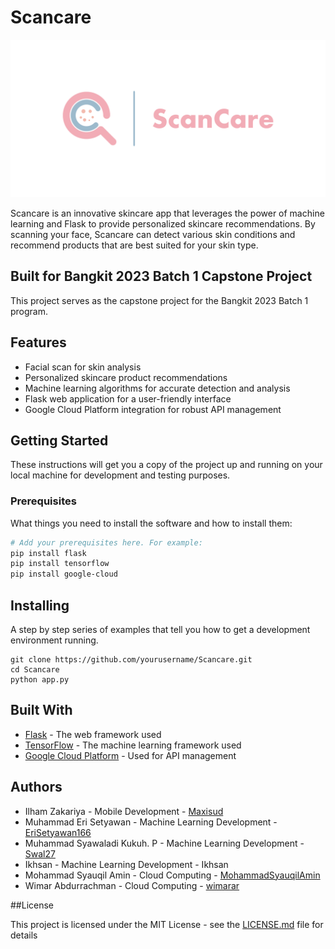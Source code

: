 # Scancare

![Scancare Logo](logo_scancare.png)

Scancare is an innovative skincare app that leverages the power of machine learning and Flask to provide personalized skincare recommendations. By scanning your face, Scancare can detect various skin conditions and recommend products that are best suited for your skin type. 

## Built for Bangkit 2023 Batch 1 Capstone Project

This project serves as the capstone project for the Bangkit 2023 Batch 1 program. 

## Features

- Facial scan for skin analysis
- Personalized skincare product recommendations
- Machine learning algorithms for accurate detection and analysis
- Flask web application for a user-friendly interface
- Google Cloud Platform integration for robust API management

## Getting Started

These instructions will get you a copy of the project up and running on your local machine for development and testing purposes.

### Prerequisites

What things you need to install the software and how to install them:
```bash
# Add your prerequisites here. For example:
pip install flask
pip install tensorflow
pip install google-cloud
```

## Installing
A step by step series of examples that tell you how to get a development environment running.
```
git clone https://github.com/yourusername/Scancare.git
cd Scancare
python app.py
```

## Built With
- [Flask](http://flask.palletsprojects.com/) - The web framework used
- [TensorFlow](http://flask.palletsprojects.com/) - The machine learning framework used
- [Google Cloud Platform]( https://cloud.google.com/) - Used for API management

## Authors
- Ilham Zakariya - Mobile Development - [Maxisud](https://github.com/Maxisud)
- Muhammad Eri Setyawan - Machine Learning Development - [EriSetyawan166](https://github.com/EriSetyawan166)
- Muhammad Syawaladi Kukuh. P - Machine Learning Development - [Swal27](https://github.com/Swal27)
- Ikhsan - Machine Learning Development - Ikhsan
- Mohammad Syauqil Amin - Cloud Computing - [MohammadSyauqilAmin](https://github.com/MohammadSyauqilAmin)
- Wimar Abdurrachman - Cloud Computing - [wimarar](https://github.com/wimarar)


##License

This project is licensed under the MIT License - see the [LICENSE.md](LICENSE) file for details
